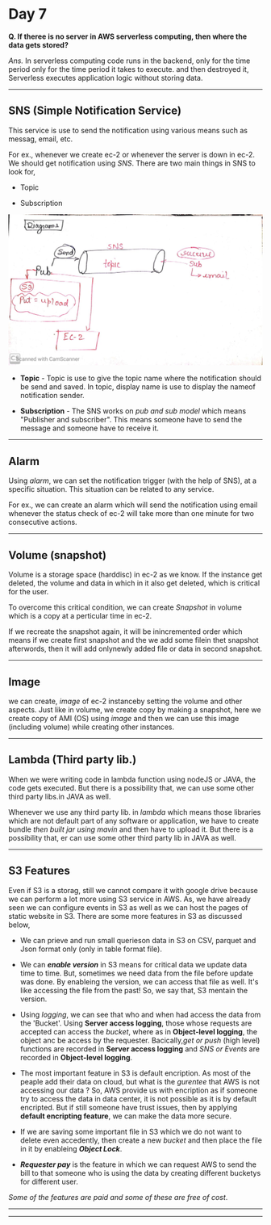 # Day 7

**Q. If theree is no server in AWS serverless computing, then where the data gets stored?**

_Ans._ In serverless computing code runs in the backend, only for the time period only for the time period it takes to execute. and then destroyed it, Serverless executes application logic without storing data.
***
## SNS (Simple Notification Service)

This service is use to send the notification using various means such as messag, email, etc.

For ex., whenever we create ec-2 or whenever the server is down in ec-2. We should get notification using _SNS_. There are two main things in SNS to look for,

* Topic

* Subscription

![diagram](./Diagram1.jpeg)

* **Topic** - Topic is use to give the topic name where the notification should be send and saved. In topic, display name is use to display the nameof notification sender.

* **Subscription** - The SNS works on _pub and sub model_ which means "Publisher and subscriber". This means someone have to send the message and someone have to receive it.
***

## Alarm

Using _alarm_, we can set the notification trigger (with the help of SNS), at a specific situation. This situation can be related to any service.

For ex., we can create an alarm which will send the notification using email whenever the status check of ec-2 will take more than one minute for two consecutive actions.
***
## Volume (snapshot)
Volume is a storage space (harddisc) in ec-2 as we know. If the instance get deleted, the volume and data in which in it also get deleted, which is critical for the user.

To overcome this critical condition, we can create _Snapshot_ in volume which is a copy at a perticular time in ec-2.

If we recreate the snapshot again, it will be inincremented order which means if we create first snapshot and the we add some filein thet snapshot afterwords, then it will add onlynewly added file or data in second snapshot.
***

## Image

we can create, _image_ of ec-2 instanceby setting the volume and other aspects. Just like in volume, we create copy by making a snapshot, here we create copy of AMI (OS) using _image_ and then we can use this image (including volume) while creating other instances.
***

## Lambda (Third party lib.)

When we were writing code in lambda function using nodeJS or JAVA, the code gets executed. But there is a possibility that, we can use some other third party libs.in JAVA as well.

Whenever we use any third party lib. in _lambda_ which means those libraries which are not default part of any software or application, we have to create bundle _then built jar using mavin_ and then have to upload it. But there is a possibility that, er can use some other third party lib in JAVA as well.
***
## S3 Features

Even if S3 is a storag, still we cannot compare it with google drive because we can perform a lot more using S3 service in AWS. As, we have already seen we can configure events in S3 as well as we can host the pages of static website in S3. There are some more features in S3 as discussed below,

* We can prieve and run small querieson data in S3 on CSV, parquet and Json format only (only in table format file).

* We can **_enable version_** in S3 means for critical data we update data time to time. But, sometimes we need data from the file before update was done. By enableing the version, we can access that file as well. It's like accessing the file from the past! So, we say that, S3 mentain the version.

* Using _logging_, we can see that who and when had access the data from the 'Bucket'. Using **Server access logging**, those whose requests are accepted can access the _bucket_, where as in **Object-level logging**, the object anc be access by the requester. Bacically,_get or push_ (high level) functions are recorded in **Server access logging** and *SNS or Events* are recorded in **Object-level logging**.

* The most important feature in S3 is default encription. As most of the peaple add their data on cloud, but what is the *gurentee* that AWS is not accessing our data ?
So, AWS provide us with encription as if someone try to access the data in data center, it is not possible as it is by default encripted. But if still someone have trust issues, then by applying **default encripting feature**, we can make the data more secure.

* If we are saving some important file in S3 which we do not want to delete even accedently, then create a new _bucket_ and then place the file in it by enableing **_Object Lock_**.

* ***Requester pay*** is the feature in which we can request AWS to send the bill to that someone who is using the data by creating different bucketys for different user.

*Some of the features are paid and some of these are free of cost*.
***
*** 